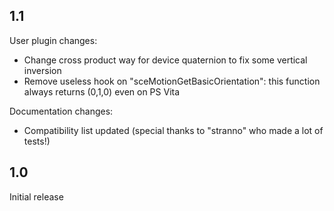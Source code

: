 ## 1.1

User plugin changes:
 * Change cross product way for device quaternion to fix some vertical inversion
 * Remove useless hook on "sceMotionGetBasicOrientation": this function always returns (0,1,0) even on PS Vita

Documentation changes:
 * Compatibility list updated (special thanks to "stranno" who made a lot of tests!)


## 1.0

Initial release
